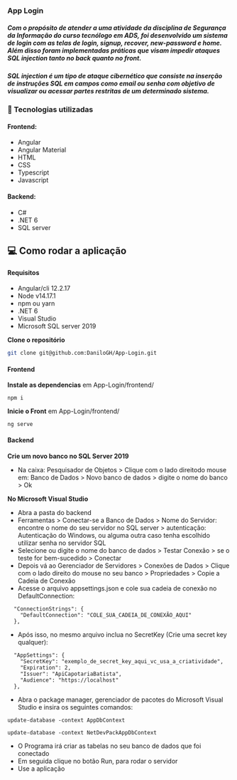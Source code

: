 ### App Login
##### Com o propósito de atender a uma atividade da disciplina de Segurança da Informação do curso tecnólogo em ADS, foi desenvolvido um sistema de login com as telas de login, signup, recover, new-password e home. Além disso foram implementadas práticas que visam impedir ataques SQL injection tanto no back quanto no front. 
##### SQL injection é um tipo de ataque cibernético que consiste na inserção de instruções SQL em campos como email ou senha com objetivo de visualizar ou acessar partes restritas de um determinado sistema.
### 🚀 Tecnologias utilizadas

#### Frontend:
- Angular
- Angular Material
- HTML
- CSS
- Typescript
- Javascript

#### Backend:
- C#
- .NET 6
- SQL server

## 💻 Como rodar a aplicação

#### Requisitos

- Angular/cli 12.2.17
- Node v14.17.1
- npm ou yarn
- .NET 6
- Visual Studio
- Microsoft SQL server 2019

**Clone o repositório**
```sh
git clone git@github.com:DaniloGH/App-Login.git
```

#### Frontend
**Instale as dependencias**
em App-Login/frontend/
```
npm i
```

**Inicie o Front**
em App-Login/frontend/
```
ng serve
```

#### Backend

**Crie um novo banco no SQL Server 2019**
- Na caixa: Pesquisador de Objetos > Clique com o lado direitodo mouse em: Banco de Dados > Novo banco de dados > digite o nome do banco > Ok

**No Microsoft Visual Studio**
- Abra a pasta do backend
- Ferramentas > Conectar-se a Banco de Dados > Nome do Servidor: encontre o nome do seu servidor no SQL server > autenticação: Autenticação do Windows, ou alguma outra caso tenha escolhido utilizar senha no servidor SQL
- Selecione ou digite o nome do banco de dados > Testar Conexão > se o teste for bem-sucedido > Conectar
- Depois vá ao Gerenciador de Servidores > Conexões de Dados > Clique com o lado direito do mouse no seu banco > Propriedades > Copie a Cadeia de Conexão
- Acesse o arquivo appsettings.json e cole sua cadeia de conexão no DefaultConnection:
```
  "ConnectionStrings": {
    "DefaultConnection": "COLE_SUA_CADEIA_DE_CONEXÃO_AQUI"
  },
```
- Após isso, no mesmo arquivo inclua no SecretKey (Crie uma secret key qualquer):
```
  "AppSettings": {
    "SecretKey": "exemplo_de_secret_key_aqui_vc_usa_a_criatividade",
    "Expiration": 2,
    "Issuer": "ApiCapotariaBatista",
    "Audience": "https://localhost"
  },
```
- Abra o package manager, gerenciador de pacotes do Microsoft Visual Studio e insira os seguintes comandos:
```
update-database -context AppDbContext
```
```
update-database -context NetDevPackAppDbContext
```
- O Programa irá criar as tabelas no seu banco de dados que foi conectado
- Em seguida clique no botão Run, para rodar o servidor
- Use a aplicação

